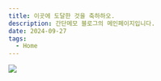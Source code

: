 ```yaml
---
title: 이곳에 도달한 것을 축하하오.
description: 간단메모 블로그의 메인페이지입니다.
date: 2024-09-27
tags:
  - Home
---
```


![](https://i.imgur.com/IpZOn99.png)


